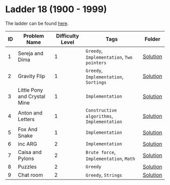 # Ladder 18 (1900 - 1999)

The ladder can be found [here](https://a2oj.netlify.app/ladder18).

| ID  | Problem Name                 | Difficulty Level | Tags                                        | Folder             |
| --- | ---------------------------- | ---------------- | ------------------------------------------- | ------------------ |
| 1   | Sereja and Dima              | 1                | `Greedy`, `Implementation`, `Two pointers`  | [Solution](./001/) |
| 2   | Gravity Flip                 | 1                | `Greedy`, `Implementation`, `Sortings`      | [Solution](./002/) |
| 3   | Little Pony and Crystal Mine | 1                | `Implementation`                            | [Solution](./003/) |
| 4   | Anton and Letters            | 1                | `Constructive algorithms`, `Implementation` | [Solution](./004/) |
| 5   | Fox And Snake                | 1                | `Implementation`                            | [Solution](./005/) |
| 6   | inc ARG                      | 2                | `Implementation`                            | [Solution](./006/) |
| 7   | Caisa and Pylons             | 2                | `Brute force`, `Implementation`, `Math`     | [Solution](./007/) |
| 8   | Puzzles                      | 2                | `Greedy`                                    | [Solution](./008/) |
| 9   | Chat room                    | 2                | `Greedy`, `Strings`                         | [Solution](./009/) |
